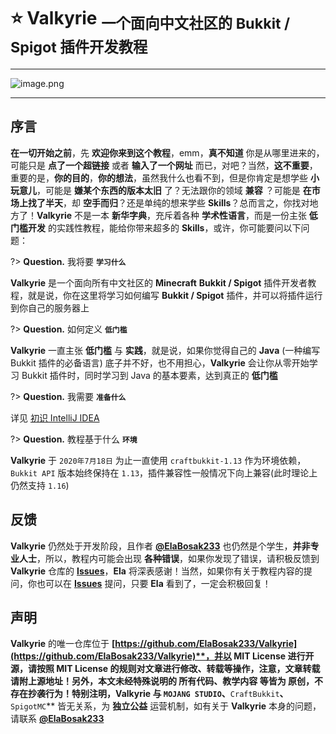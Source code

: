 # ⭐ **Valkyrie** <sub><strong>一个面向中文社区的 Bukkit / Spigot 插件开发教程</strong></sub>

---

![image.png](https://i.loli.net/2020/07/17/EXbJ5sAuBLc1ozH.png)

---

## 序言

**在一切开始之前**，先 **欢迎你来到这个教程**，emm，**真不知道** 你是从哪里进来的，可能只是 **点了一个超链接** 或者 **输入了一个网址** 而已，对吧？当然，**这不重要**，重要的是，**你的目的**，**你的想法**，虽然我什么也看不到，但是你肯定是想学些 **小玩意儿**，可能是 **嫌某个东西的版本太旧** 了？无法跟你的领域 **兼容** ？可能是 **在市场上找了半天**，却 **空手而归**？还是单纯的想来学些 **Skills**？总而言之，你找对地方了！**Valkyrie** 不是一本 **新华字典**，充斥着各种 **学术性语言**，而是一份主张 **低门槛开发** 的实践性教程，能给你带来超多的 **Skills**，或许，你可能要问以下问题：

?> **Question.** 我将要 **`学习什么`**

**Valkyrie** 是一个面向所有中文社区的 **Minecraft** **Bukkit / Spigot** 插件开发者教程，就是说，你在这里将学习如何编写 **Bukkit / Spigot** 插件，并可以将插件运行到你自己的服务器上

?> **Question.** 如何定义 **`低门槛`**

**Valkyrie** 一直主张 **低门槛** 与 **实践**，就是说，如果你觉得自己的 **Java** (一种编写 Bukkit 插件的必备语言) 底子并不好，也不用担心，**Valkyrie** 会让你从零开始学习 Bukkit 插件时，同时学习到 Java 的基本要素，达到真正的 **低门槛**

?> **Question.** 我需要 **`准备什么`**

详见 [初识 IntelliJ IDEA](https://valkyrie.elabosak.cn/#/source/Part01/1.3-初识IntelliJIDEA)

?> **Question.** 教程基于什么 **`环境`**

**Valkyrie** 于 `2020年7月18日` 为止一直使用 `craftbukkit-1.13` 作为环境依赖，`Bukkit API` 版本始终保持在 `1.13`，插件兼容性一般情况下向上兼容(此时理论上仍然支持 `1.16`)

## 反馈

**Valkyrie** 仍然处于开发阶段，且作者 **[@ElaBosak233](https://github.com/ElaBosak233)** 也仍然是个学生，**并非专业人士**，所以，教程内可能会出现 **各种错误**，如果你发现了错误，请积极反馈到 **Valkyrie** 仓库的 **[Issues](https://github.com/ElaBosak233/Valkyrie/issues)**，**Ela** 将深表感谢！当然，如果你有关于教程内容的提问，你也可以在 **[Issues](https://github.com/ElaBosak233/Valkyrie/issues)** 提问，只要 **Ela** 看到了，一定会积极回复！

## 声明

**Valkyrie** 的唯一仓库位于 **[https://github.com/ElaBosak233/Valkyrie](https://github.com/ElaBosak233/Valkyrie)**，并以 **MIT License** 进行开源，请按照 **MIT License** 的规则对文章进行修改、转载等操作，**注意**，文章转载 **请附上源地址**！另外，本文未经特殊说明的 **所有代码**、**教学内容** 等皆为 **原创**，不存在抄袭行为！特别注明，**Valkyrie** 与 **`MOJANG STUDIO`**、**`CraftBukkit`**、**`SpigotMC`** 皆无关系，为 **独立公益** 运营机制，如有关于 **Valkyrie** 本身的问题，请联系 **[@ElaBosak233](https://github.com/ElaBosak233)**